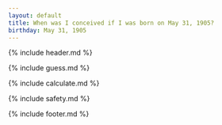 ```yaml
---
layout: default
title: When was I conceived if I was born on May 31, 1905?
birthday: May 31, 1905
---
```


{% include header.md %}

{% include guess.md %}

{% include calculate.md %}

{% include safety.md %}

{% include footer.md %}




